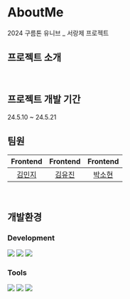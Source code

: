 # AboutMe
2024 구름톤 유니브 _ 서랑제 프로젝트
<br/>

## 프로젝트 소개
<br/>

## 프로젝트 개발 기간<br/>
24.5.10 ~ 24.5.21
<br/>

## 팀원
| Frontend | Frontend | Frontend |
| :-----: | :-----: | :------: |
|[김민지](https://github.com/minzee09)|[김유진](https://github.com/yyyujinnn)|[박소현](https://github.com/Sohyunnnn)|
<br/>

## 개발환경

### Development
<img src="https://img.shields.io/badge/React-20232A?style=for-the-badge&logo=react&logoColor=61DAFB">  <img src="https://img.shields.io/badge/JavaScript-F7DF1E?style=for-the-badge&logo=JavaScript&logoColor=white"> 
 <img src="https://img.shields.io/badge/Amazon_AWS-FF9900?style=for-the-badge&logo=amazonaws&logoColor=white">

### Tools
<img src="https://img.shields.io/badge/Visual_Studio_Code-0078D4?style=for-the-badge&logo=visual%20studio%20code&logoColor=white">  <img src="https://img.shields.io/badge/GitHub-100000?style=for-the-badge&logo=github&logoColor=white">  <img src="https://img.shields.io/badge/Discord-7289DA?style=for-the-badge&logo=discord&logoColor=white">
